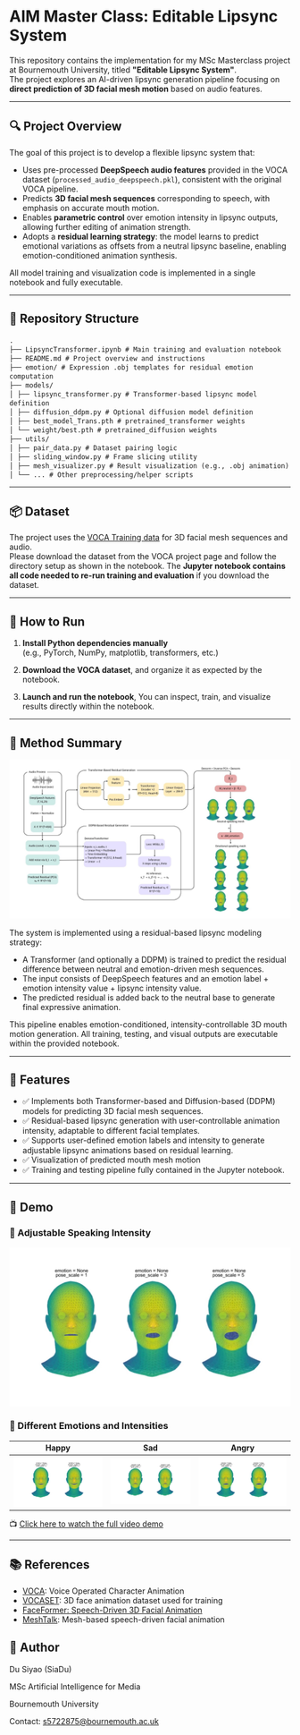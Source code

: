 # AIM Master Class: Editable Lipsync System

This repository contains the implementation for my MSc Masterclass project at Bournemouth University, titled **"Editable Lipsync System"**.  
The project explores an AI-driven lipsync generation pipeline focusing on **direct prediction of 3D facial mesh motion** based on audio features.

---

## 🔍 Project Overview

The goal of this project is to develop a flexible lipsync system that:

- Uses pre-processed **DeepSpeech audio features** provided in the VOCA dataset (`processed_audio_deepspeech.pkl`), consistent with the original VOCA pipeline.
- Predicts **3D facial mesh sequences** corresponding to speech, with emphasis on accurate mouth motion.
- Enables **parametric control** over emotion intensity in lipsync outputs, allowing further editing of animation strength.
- Adopts a **residual learning strategy**: the model learns to predict emotional variations as offsets from a neutral lipsync baseline, enabling emotion-conditioned animation synthesis.

All model training and visualization code is implemented in a single notebook and fully executable.

---

## 📁 Repository Structure
```
.
├── LipsyncTransformer.ipynb # Main training and evaluation notebook
├── README.md # Project overview and instructions
├── emotion/ # Expression .obj templates for residual emotion computation
├── models/
│ ├── lipsync_transformer.py # Transformer-based lipsync model definition
│ ├── diffusion_ddpm.py # Optional diffusion model definition
│ ├── best_model_Trans.pth # pretrained_transformer weights 
│ └── weight/best.pth # pretrained_diffusion weights 
├── utils/
│ ├── pair_data.py # Dataset pairing logic
│ ├── sliding_window.py # Frame slicing utility
│ ├── mesh_visualizer.py # Result visualization (e.g., .obj animation)
│ └── ... # Other preprocessing/helper scripts
```

---

## 📦 Dataset

The project uses the [VOCA Training data](https://voca.is.tue.mpg.de/download.php) for 3D facial mesh sequences and audio.  
Please download the dataset from the VOCA project page and follow the directory setup as shown in the notebook. The **Jupyter notebook contains all code needed to re-run training and evaluation** if you download the dataset.

---

## 🚀 How to Run

1. **Install Python dependencies manually**  
   (e.g., PyTorch, NumPy, matplotlib, transformers, etc.)

2. **Download the VOCA dataset**, and organize it as expected by the notebook.

3. **Launch and run the notebook**, You can inspect, train, and visualize results directly within the notebook.

---

## 🧠 Method Summary

![](demo/pipline.jpg)

The system is implemented using a residual-based lipsync modeling strategy:

- A Transformer (and optionally a DDPM) is trained to predict the residual difference between neutral and emotion-driven mesh sequences.
- The input consists of DeepSpeech features and an emotion label + emotion intensity value + lipsync intensity value.
- The predicted residual is added back to the neutral base to generate final expressive animation.

This pipeline enables emotion-conditioned, intensity-controllable 3D mouth motion generation. All training, testing, and visual outputs are executable within the provided notebook.

---

## 📌 Features

- ✅ Implements both Transformer-based and Diffusion-based (DDPM) models for predicting 3D facial mesh sequences.
- ✅ Residual-based lipsync generation with user-controllable animation intensity, adaptable to different facial templates.
- ✅ Supports user-defined emotion labels and intensity to generate adjustable lipsync animations based on residual learning.
- ✅ Visualization of predicted mouth mesh motion
- ✅ Training and testing pipeline fully contained in the Jupyter notebook.

---

## 🎥 Demo

### 🔸 Adjustable Speaking Intensity

![Speech Intensity Demo](demo/speech_intensity.jpg)

### 🔸 Different Emotions and Intensities

| Happy       | Sad          | Angry        |
|-------------|--------------|--------------|
| ![](demo/happy.jpg) | ![](demo/sad.jpg) | ![](demo/angry.jpg) |

📺 [Click here to watch the full video demo](https://drive.google.com/file/d/1wxRKY35qL2ye3gLkV1RIwmR2qLf7dYf6/view?usp=sharing)

---

## 📚 References

- [VOCA](https://github.com/TimoBolkart/voca): Voice Operated Character Animation
- [VOCASET](https://voca.is.tue.mpg.de/download.php): 3D face animation dataset used for training
- [FaceFormer: Speech-Driven 3D Facial Animation](https://github.com/EvelynFan/FaceFormer)
- [MeshTalk](https://github.com/facebookresearch/meshtalk): Mesh-based speech-driven facial animation

## 👤 Author

Du Siyao (SiaDu)

MSc Artificial Intelligence for Media

Bournemouth University

Contact: s5722875@bournemouth.ac.uk



